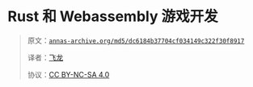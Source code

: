 # Rust 和 Webassembly 游戏开发

> 原文：[`annas-archive.org/md5/dc6184b37704cf034149c322f30f8917`](https://annas-archive.org/md5/dc6184b37704cf034149c322f30f8917)
> 
> 译者：[飞龙](https://github.com/wizardforcel)
> 
> 协议：[CC BY-NC-SA 4.0](http://creativecommons.org/licenses/by-nc-sa/4.0/)